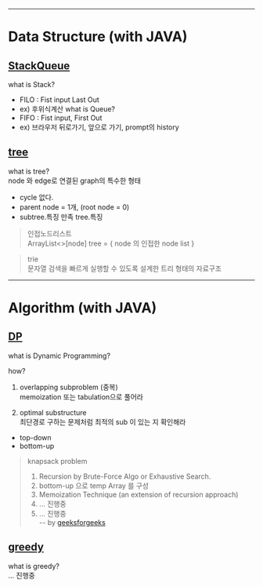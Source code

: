 ---
# Data Structure (with JAVA)

## [StackQueue](https:///github.com/kyj2212/Algorithm/StackQueue)
what is Stack?  
- FILO : Fist input Last Out
- ex) 후위식계산
what is Queue?  
- FIFO : Fist input, First Out
- ex) 브라우저 뒤로가기, 앞으로 가기, prompt의 history


## [tree](https://github.com/kyj2212/Algorithm/tree/master/tree)
what is tree?  
node 와 edge로 연결된 graph의 특수한 형태
- cycle 없다.
- parent node = 1개, (root node = 0)
- subtree.특징 만족 tree.특징
> 인접노드리스트  
> ArrayList<>[node] tree = { node 의 인접한 node list }

> trie  
> 문자열 검색을 빠르게 실행할 수 있도록 설계한 트리 형태의 자료구조

----
# Algorithm (with JAVA)
## [DP](https://github.com/kyj2212/Algorithm/tree/master/dp)
what is Dynamic Programming?

how?
1) overlapping subproblem (중복)  
 memoization 또는 tabulation으로 풀어라

2) optimal substructure  
최단경로 구하는 문제처럼 최적의 sub 이 있는 지 확인해라
- top-down
- bottom-up  

> knapsack problem 
> 1) Recursion by Brute-Force Algo or Exhaustive Search.
> 2) bottom-up 으로 temp Array 를 구성
> 3) Memoization Technique (an extension of recursion approach) 
> 4) ...  진행중
> 5) ...  진행중  
> -- by [geeksforgeeks](https://www.geeksforgeeks.org/0-1-knapsack-problem-dp-10/)



## [greedy](https://github.com/kyj2212/Algorithm/tree/master/greedy)
what is greedy?  
... 진행중  


